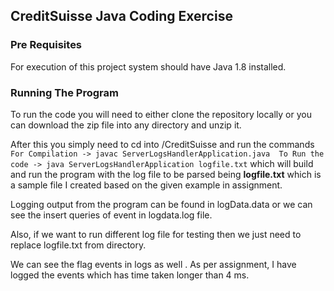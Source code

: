 ## CreditSuisse Java Coding Exercise

### Pre Requisites

For execution of this project system should have Java 1.8 installed.


### Running The Program
To run the code you will need to either clone the repository locally or you can download the zip file into any directory and unzip it.


After this you simply need to cd into **<Chosen Directory>**/CreditSuisse and run the commands
``` For Compilation -> javac ServerLogsHandlerApplication.java  To Run the code -> java ServerLogsHandlerApplication logfile.txt``` which will build and run the program with the log file to be parsed being **logfile.txt** which is a sample file I created based on the given example in assignment.


Logging output from the program can be found in logData.data or we can see the insert queries of event in logdata.log file.

Also, if we want to run different log file for testing then we just need to replace logfile.txt from directory.

We can see the flag events in logs as well . As per assignment, I have logged the events which has time taken longer than 4 ms.
